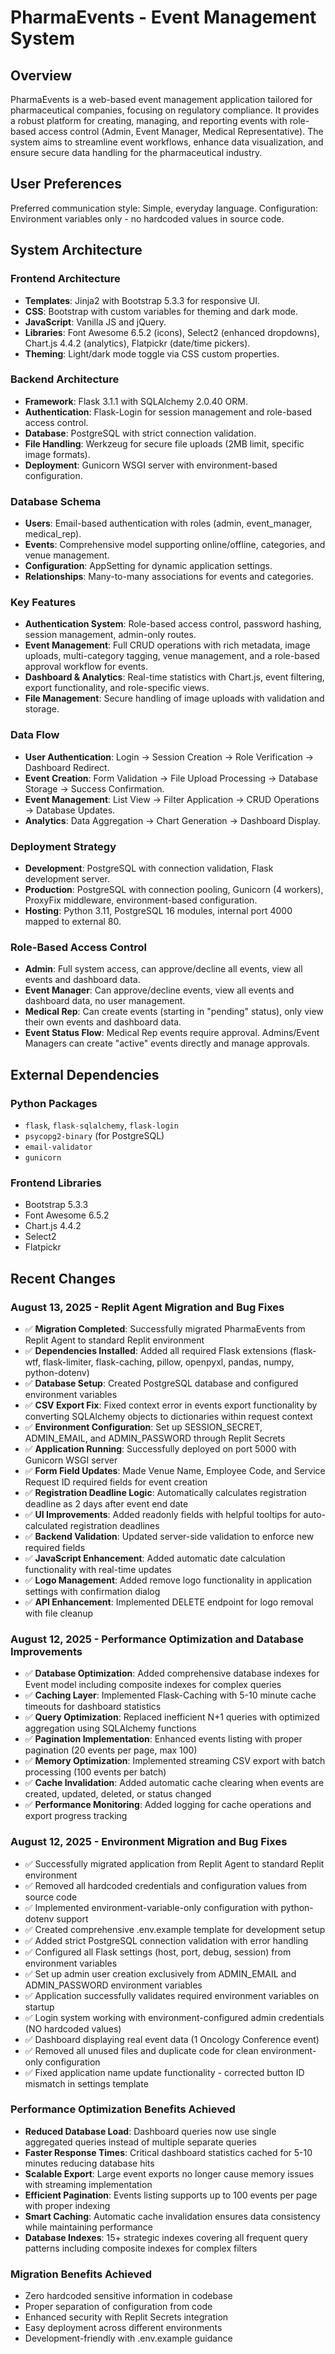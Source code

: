 # PharmaEvents - Event Management System

## Overview
PharmaEvents is a web-based event management application tailored for pharmaceutical companies, focusing on regulatory compliance. It provides a robust platform for creating, managing, and reporting events with role-based access control (Admin, Event Manager, Medical Representative). The system aims to streamline event workflows, enhance data visualization, and ensure secure data handling for the pharmaceutical industry.

## User Preferences
Preferred communication style: Simple, everyday language.
Configuration: Environment variables only - no hardcoded values in source code.

## System Architecture

### Frontend Architecture
- **Templates**: Jinja2 with Bootstrap 5.3.3 for responsive UI.
- **CSS**: Bootstrap with custom variables for theming and dark mode.
- **JavaScript**: Vanilla JS and jQuery.
- **Libraries**: Font Awesome 6.5.2 (icons), Select2 (enhanced dropdowns), Chart.js 4.4.2 (analytics), Flatpickr (date/time pickers).
- **Theming**: Light/dark mode toggle via CSS custom properties.

### Backend Architecture
- **Framework**: Flask 3.1.1 with SQLAlchemy 2.0.40 ORM.
- **Authentication**: Flask-Login for session management and role-based access control.
- **Database**: PostgreSQL with strict connection validation.
- **File Handling**: Werkzeug for secure file uploads (2MB limit, specific image formats).
- **Deployment**: Gunicorn WSGI server with environment-based configuration.

### Database Schema
- **Users**: Email-based authentication with roles (admin, event_manager, medical_rep).
- **Events**: Comprehensive model supporting online/offline, categories, and venue management.
- **Configuration**: AppSetting for dynamic application settings.
- **Relationships**: Many-to-many associations for events and categories.

### Key Features
- **Authentication System**: Role-based access control, password hashing, session management, admin-only routes.
- **Event Management**: Full CRUD operations with rich metadata, image uploads, multi-category tagging, venue management, and a role-based approval workflow for events.
- **Dashboard & Analytics**: Real-time statistics with Chart.js, event filtering, export functionality, and role-specific views.
- **File Management**: Secure handling of image uploads with validation and storage.

### Data Flow
- **User Authentication**: Login → Session Creation → Role Verification → Dashboard Redirect.
- **Event Creation**: Form Validation → File Upload Processing → Database Storage → Success Confirmation.
- **Event Management**: List View → Filter Application → CRUD Operations → Database Updates.
- **Analytics**: Data Aggregation → Chart Generation → Dashboard Display.

### Deployment Strategy
- **Development**: PostgreSQL with connection validation, Flask development server.
- **Production**: PostgreSQL with connection pooling, Gunicorn (4 workers), ProxyFix middleware, environment-based configuration.
- **Hosting**: Python 3.11, PostgreSQL 16 modules, internal port 4000 mapped to external 80.

### Role-Based Access Control
- **Admin**: Full system access, can approve/decline all events, view all events and dashboard data.
- **Event Manager**: Can approve/decline events, view all events and dashboard data, no user management.
- **Medical Rep**: Can create events (starting in "pending" status), only view their own events and dashboard data.
- **Event Status Flow**: Medical Rep events require approval. Admins/Event Managers can create "active" events directly and manage approvals.

## External Dependencies

### Python Packages
- `flask`, `flask-sqlalchemy`, `flask-login`
- `psycopg2-binary` (for PostgreSQL)
- `email-validator`
- `gunicorn`

### Frontend Libraries
- Bootstrap 5.3.3
- Font Awesome 6.5.2
- Chart.js 4.4.2
- Select2
- Flatpickr

## Recent Changes

### August 13, 2025 - Replit Agent Migration and Bug Fixes
- ✅ **Migration Completed**: Successfully migrated PharmaEvents from Replit Agent to standard Replit environment
- ✅ **Dependencies Installed**: Added all required Flask extensions (flask-wtf, flask-limiter, flask-caching, pillow, openpyxl, pandas, numpy, python-dotenv)
- ✅ **Database Setup**: Created PostgreSQL database and configured environment variables  
- ✅ **CSV Export Fix**: Fixed context error in events export functionality by converting SQLAlchemy objects to dictionaries within request context
- ✅ **Environment Configuration**: Set up SESSION_SECRET, ADMIN_EMAIL, and ADMIN_PASSWORD through Replit Secrets
- ✅ **Application Running**: Successfully deployed on port 5000 with Gunicorn WSGI server
- ✅ **Form Field Updates**: Made Venue Name, Employee Code, and Service Request ID required fields for event creation
- ✅ **Registration Deadline Logic**: Automatically calculates registration deadline as 2 days after event end date
- ✅ **UI Improvements**: Added readonly fields with helpful tooltips for auto-calculated registration deadlines
- ✅ **Backend Validation**: Updated server-side validation to enforce new required fields
- ✅ **JavaScript Enhancement**: Added automatic date calculation functionality with real-time updates
- ✅ **Logo Management**: Added remove logo functionality in application settings with confirmation dialog
- ✅ **API Enhancement**: Implemented DELETE endpoint for logo removal with file cleanup

### August 12, 2025 - Performance Optimization and Database Improvements
- ✅ **Database Optimization**: Added comprehensive database indexes for Event model including composite indexes for complex queries
- ✅ **Caching Layer**: Implemented Flask-Caching with 5-10 minute cache timeouts for dashboard statistics
- ✅ **Query Optimization**: Replaced inefficient N+1 queries with optimized aggregation using SQLAlchemy functions
- ✅ **Pagination Implementation**: Enhanced events listing with proper pagination (20 events per page, max 100)
- ✅ **Memory Optimization**: Implemented streaming CSV export with batch processing (100 events per batch)
- ✅ **Cache Invalidation**: Added automatic cache clearing when events are created, updated, deleted, or status changed
- ✅ **Performance Monitoring**: Added logging for cache operations and export progress tracking

### August 12, 2025 - Environment Migration and Bug Fixes
- ✅ Successfully migrated application from Replit Agent to standard Replit environment
- ✅ Removed all hardcoded credentials and configuration values from source code
- ✅ Implemented environment-variable-only configuration with python-dotenv support
- ✅ Created comprehensive .env.example template for development setup
- ✅ Added strict PostgreSQL connection validation with error handling
- ✅ Configured all Flask settings (host, port, debug, session) from environment variables
- ✅ Set up admin user creation exclusively from ADMIN_EMAIL and ADMIN_PASSWORD environment variables
- ✅ Application successfully validates required environment variables on startup
- ✅ Login system working with environment-configured admin credentials (NO hardcoded values)
- ✅ Dashboard displaying real event data (1 Oncology Conference event)
- ✅ Removed all unused files and duplicate code for clean environment-only configuration
- ✅ Fixed application name update functionality - corrected button ID mismatch in settings template

### Performance Optimization Benefits Achieved
- **Reduced Database Load**: Dashboard queries now use single aggregated queries instead of multiple separate queries
- **Faster Response Times**: Critical dashboard statistics cached for 5-10 minutes reducing database hits
- **Scalable Export**: Large event exports no longer cause memory issues with streaming implementation
- **Efficient Pagination**: Events listing supports up to 100 events per page with proper indexing
- **Smart Caching**: Automatic cache invalidation ensures data consistency while maintaining performance
- **Database Indexes**: 15+ strategic indexes covering all frequent query patterns including composite indexes for complex filters

### Migration Benefits Achieved
- Zero hardcoded sensitive information in codebase
- Proper separation of configuration from code
- Enhanced security with Replit Secrets integration
- Easy deployment across different environments
- Development-friendly with .env.example guidance